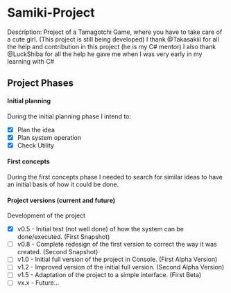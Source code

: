 # Samiki-Project
Description: Project of a Tamagotchi Game, where you have to take care of a cute girl.
(This project is still being developed)
I thank @Takasakiii for all the help and contribution in this project (he is my C# mentor)
I also thank @LuckShiba for all the help he gave me when I was very early in my learning with C#

## Project Phases

#### Initial planning
During the initial planning phase I intend to:
- [x] Plan the idea
- [x] Plan system operation
- [x] Check Utility

#### First concepts
During the first concepts phase I needed to search for similar ideas to have an initial basis of how it could be done.

#### Project versions (current and future)
Development of the project
- [x] v0.5 - Initial test (not well done) of how the system can be done/executed. (First Snapshot)
- [ ] v0.8 - Complete redesign of the first version to correct the way it was created. (Second Snapshot)
- [ ] v1.0 - Initial full version of the project in Console. (First Alpha Version)
- [ ] v1.2 - Improved version of the initial full version. (Second Alpha Version)
- [ ] v1.5 - Adaptation of the project to a simple interface. (First Beta)
- [ ] vx.x - Future...